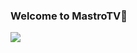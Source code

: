 ### Welcome to MastroTV👋

<img src="https://cutewallpaper.org/21/equalizer-gif/Index-of-mpplay.gif" />
